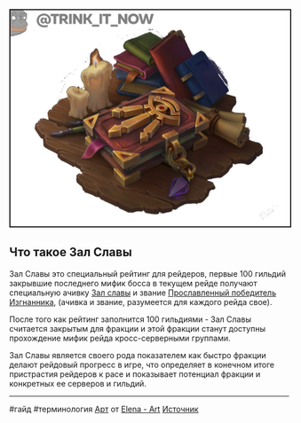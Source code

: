 
<center>
<img src=https://raw.githubusercontent.com/MagicalCow/TrinkIT-News/main/Sources/Assets/Guide-Terms/Guide-Terms-01.png float=center border=2>
</center>

## Что такое Зал Славы
Зал Славы это специальный рейтинг для рейдеров, первые 100 гильдий закрывшие последнего мифик босса в текущем рейде получают специальную ачивку [Зал славы](https://ru.wowhead.com/achievement=15475/) и звание [Прославленный победитель Изгнанника](https://ru.wowhead.com/title=714), (ачивка и звание, разумеется для каждого рейда свое).

После того как рейтинг заполнится 100 гильдиями - Зал Славы считается закрытым для фракции и этой фракции станут доступны прохождение мифик рейда кросс-серверными группами.

Зал Славы является своего рода показателем как быстро фракции делают рейдовый прогресс в игре, что определяет в конечном итоге пристрастия рейдеров к расе и показывает потенциал фракции и конкретных ее серверов и гильдий.

---
#гайд #терминология
[Арт](https://www.artstation.com/artwork/Z51mnX) от [Elena - Art](https://www.artstation.com/elenaa)
[Источник](https://www.wowhead.com/news/Terms.md)